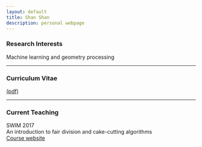 ```yaml
---
layout: default
title: Shan Shan
description: personal webpage
---
```


### Research Interests 
Machine learning and geometry processing
<hr />

### Curriculum Vitae 
[(pdf)](../CV/cv.pdf)
<hr />	
	
### Current Teaching
SWIM 2017 <br /> 
An introduction to fair division and cake-cutting algorithms <br />
[Course website](/swim/swim.html)

        
